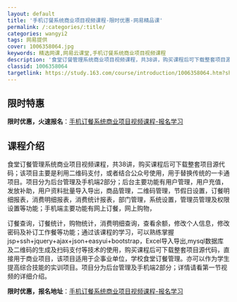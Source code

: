 ```yaml
---
layout: default
title: '手机订餐系统商业项目视频课程-限时优惠-网易精品课'
permalink: /:categories/:title/
categories: wangyi2
tags: 网易提供
cover: 1006358064.jpg
keywords: 精选网课,网易云课堂,手机订餐系统商业项目视频课程
description: '食堂订餐管理系统商业项目视频课程，共38讲，购买课程后可下载整套项目源代码；该项目主要是利用二维码支付，或者结合公众号使'
classid: 1006358064
targetlink: https://study.163.com/course/introduction/1006358064.htm?share=1&shareId=1025206652&utm_campaign=share&utm_medium=iphoneShare&utm_source=&utm_u=1025206652
---
```


## 限时特惠

**限时优惠，火速报名**：[手机订餐系统商业项目视频课程-报名学习](https://study.163.com/course/introduction/1006358064.htm?share=1&shareId=1025206652&utm_campaign=share&utm_medium=iphoneShare&utm_source=&utm_u=1025206652)

## 课程介绍

食堂订餐管理系统商业项目视频课程，共38讲，购买课程后可下载整套项目源代码；该项目主要是利用二维码支付，或者结合公众号使用，用于替换传统的一卡通项目。项目分为后台管理及手机端2部分；后台主要功能有用户管理，用户充值，发放补助，用户资料批量导入导出，商品管理，二维码管理，节假日设置，订餐明细报表，消费明细报表，消费统计报表，部门管理，系统设置，管理员管理及权限设置等功能；手机端主要功能有网上订餐，网上购物，

订餐查询，订餐统计，购物统计，消费明细查询，查看余额，修改个人信息，修改密码及补订工作餐等功能；通过该课程的学习，可以熟练掌握jsp+ssh+jquery+ajax+json+easyui+bootstrap，Excel导入导出,mysql数据库及二维码的生成及扫码支付等技术的使用，购买课程后可下载整套项目源代码，直接用于商业项目，该项目适用于企事业单位，学校食堂订餐管理。亦可以作为学生提高综合技能的实训项目。项目分为后台管理及手机端2部分；详情请看第一节视频的详细介绍。

**限时优惠，报名地址**：[手机订餐系统商业项目视频课程-报名学习](https://study.163.com/course/introduction/1006358064.htm?share=1&shareId=1025206652&utm_campaign=share&utm_medium=iphoneShare&utm_source=&utm_u=1025206652)

